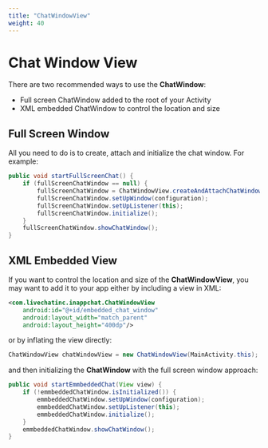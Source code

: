 ```yaml
---
title: "ChatWindowView"
weight: 40
---
```


# Chat Window View

There are two recommended ways to use the **ChatWindow**:

*   Full screen ChatWindow added to the root of your Activity
*   XML embedded ChatWindow to control the location and size

## Full Screen Window

All you need to do is to create, attach and initialize the chat window. For example:

```java
public void startFullScreenChat() {
    if (fullScreenChatWindow == null) {
        fullScreenChatWindow = ChatWindowView.createAndAttachChatWindowInstance(getActivity());
        fullScreenChatWindow.setUpWindow(configuration);
        fullScreenChatWindow.setUpListener(this);
        fullScreenChatWindow.initialize();
    }
    fullScreenChatWindow.showChatWindow();
}
```

## XML Embedded View

If you want to control the location and size of the **ChatWindowView**, you may want to add it to your app either by including a view in XML:

```xml
<com.livechatinc.inappchat.ChatWindowView
    android:id="@+id/embedded_chat_window"
    android:layout_width="match_parent"
    android:layout_height="400dp"/>
```

or by inflating the view directly:

```java
ChatWindowView chatWindowView = new ChatWindowView(MainActivity.this);
```

and then initializing the **ChatWindow** with the full screen window approach:

```java
public void startEmmbeddedChat(View view) {
    if (!emmbeddedChatWindow.isInitialized()) {
        emmbeddedChatWindow.setUpWindow(configuration);
        emmbeddedChatWindow.setUpListener(this);
        emmbeddedChatWindow.initialize();
    }
    emmbeddedChatWindow.showChatWindow();
}
```
